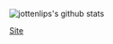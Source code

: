 ![jottenlips's github stats](https://github-readme-stats.vercel.app/api?username=jottenlips&show_icons=true&theme=synth_wave)

[Site](jottenlips.github.io)
